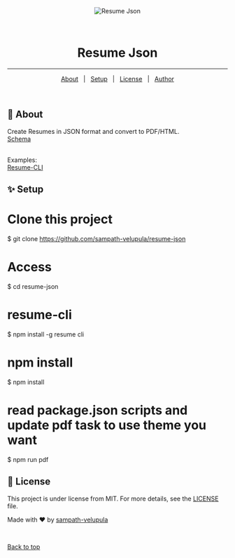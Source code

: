 <div align="center" id="top"> 
  <img src="./.github/app.gif" alt="Resume Json" />

  &#xa0;

  <!-- <a href="https://resumejson.netlify.app">Demo</a> -->
</div>

<h1 align="center">Resume Json</h1>


<hr>

<p align="center">
  <a href="#dart-about">About</a> &#xa0; | &#xa0; 
  <a href="#sparkles-setup">Setup</a> &#xa0; | &#xa0;
  <a href="#memo-license">License</a> &#xa0; | &#xa0;
  <a href="https://github.com/sampath-velupula" target="_blank">Author</a>
</p>

<br>

## :dart: About ##

Create Resumes in JSON format and convert to PDF/HTML. </br>
<a href="https://jsonresume.org/schema/">Schema</a> </br> </br>

Examples:  </br>
<a href="[https://jsonresume.org/schema/](https://github.com/jsonresume/resume-cli)">[Resume-CLI](https://github.com/jsonresume/resume-cli)</a>


## :sparkles: Setup ##

# Clone this project
$ git clone https://github.com/sampath-velupula/resume-json

# Access
$ cd resume-json

# resume-cli
$ npm install -g resume cli

# npm install
$ npm install

# read package.json scripts and update pdf task to use theme you want
$ npm run pdf


## :memo: License ##

This project is under license from MIT. For more details, see the [LICENSE](LICENSE.md) file.


Made with :heart: by <a href="https://github.com/sampath-velupula" target="_blank">sampath-velupula</a>

&#xa0;

<a href="#top">Back to top</a>
